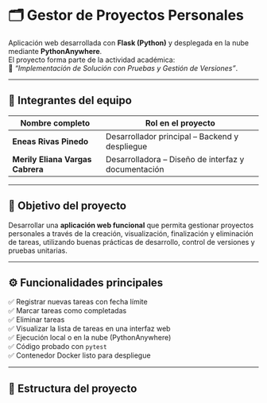 # 🗂️ Gestor de Proyectos Personales

Aplicación web desarrollada con **Flask (Python)** y desplegada en la nube mediante **PythonAnywhere**.  
El proyecto forma parte de la actividad académica:  
📘 *“Implementación de Solución con Pruebas y Gestión de Versiones”*.

---

## 👥 Integrantes del equipo

| Nombre completo | Rol en el proyecto |
|------------------|-------------------|
| **Eneas Rivas Pinedo** | Desarrollador principal – Backend y despliegue |
| **Merily Eliana Vargas Cabrera** | Desarrolladora – Diseño de interfaz y documentación |

---

## 🎯 Objetivo del proyecto
Desarrollar una **aplicación web funcional** que permita gestionar proyectos personales a través de la creación, visualización, finalización y eliminación de tareas, utilizando buenas prácticas de desarrollo, control de versiones y pruebas unitarias.

---

## ⚙️ Funcionalidades principales

✅ Registrar nuevas tareas con fecha límite  
✅ Marcar tareas como completadas  
✅ Eliminar tareas  
✅ Visualizar la lista de tareas en una interfaz web  
✅ Ejecución local o en la nube (PythonAnywhere)  
✅ Código probado con `pytest`  
✅ Contenedor Docker listo para despliegue  

---

## 🧱 Estructura del proyecto


